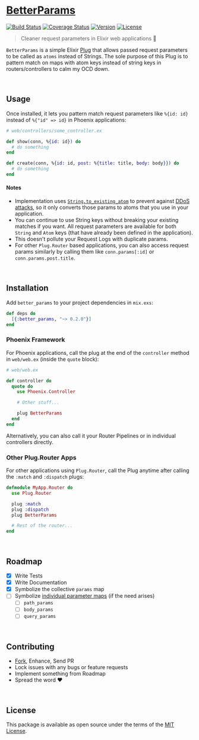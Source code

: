 [BetterParams][docs]
====================

[![Build Status][shield-travis]][travis-ci]
[![Coverage Status][shield-inch]][docs]
[![Version][shield-version]][hexpm]
[![License][shield-license]][hexpm]

> Cleaner request parameters in Elixir web applications 🙌

`BetterParams` is a simple Elixir [Plug][plug] that allows passed
request parameters to be called as `atoms` instead of Strings. The
sole purpose of this Plug is to pattern match on maps with atom keys
instead of string keys in routers/controllers to calm my OCD down.

<br>




## Usage

Once installed, it lets you pattern match request parameters like
`%{id: id}` instead of `%{"id" => id}` in Phoenix applications:

```elixir
# web/controllers/some_controller.ex

def show(conn, %{id: id}) do
  # do something
end

def create(conn, %{id: id, post: %{title: title, body: body}}) do
  # do something
end
```


#### Notes

 - Implementation uses [`String.to_existing_atom`][string-atom] to prevent
   against [DDoS attacks][gh-issue-ddos], so it only converts those params
   to atoms that you use in your application.
 - You can continue to use String keys without breaking your existing
   matches if you want. All request parameters are available for both
   `String` and `Atom` keys (that have already been defined in the
   application).
 - This doesn't pollute your Request Logs with duplicate params.
 - For other `Plug.Router` based applications, you can also access request
   params similarly by calling them like `conn.params[:id]` or
  `conn.params.post.title`.

<br>




## Installation

Add `better_params` to your project dependencies in `mix.exs`:

```elixir
def deps do
  [{:better_params, "~> 0.2.0"}]
end
```


### Phoenix Framework

For Phoenix applications, call the plug at the end of the `controller`
method in `web/web.ex` (inside the `quote` block):

```elixir
# web/web.ex

def controller do
  quote do
    use Phoenix.Controller

    # Other stuff...

    plug BetterParams
  end
end
```

Alternatively, you can also call it your Router Pipelines or in
individual controllers directly.



### Other Plug.Router Apps

For other applications using `Plug.Router`, call the Plug anytime after
calling the `:match` and `:dispatch` plugs:

```elixir
defmodule MyApp.Router do
  use Plug.Router

  plug :match
  plug :dispatch
  plug BetterParams

  # Rest of the router...
end

```

<br>




## Roadmap

 - [x] Write Tests
 - [x] Write Documentation
 - [x] Symbolize the collective `params` map
 - [ ] Symbolize [individual parameter maps][plug-params] (if the need arises)
    - [ ] `path_params`
    - [ ] `body_params`
    - [ ] `query_params`

<br>




## Contributing

 - [Fork][github-fork], Enhance, Send PR
 - Lock issues with any bugs or feature requests
 - Implement something from Roadmap
 - Spread the word :heart:

<br>




## License

This package is available as open source under the terms of the [MIT License][license].

<br>




  [shield-version]:   https://img.shields.io/hexpm/v/better_params.svg
  [shield-license]:   https://img.shields.io/hexpm/l/better_params.svg
  [shield-downloads]: https://img.shields.io/hexpm/dt/better_params.svg
  [shield-travis]:    https://img.shields.io/travis/sheharyarn/better_params/master.svg
  [shield-inch]:      https://inch-ci.org/github/sheharyarn/better_params.svg?branch=master

  [travis-ci]:        https://travis-ci.org/sheharyarn/better_params
  [inch-ci]:          https://inch-ci.org/github/sheharyarn/better_params

  [license]:          https://opensource.org/licenses/MIT
  [hexpm]:            https://hex.pm/packages/better_params
  [plug]:             https://github.com/elixir-lang/plug
  [plug-params]:      https://hexdocs.pm/plug/Plug.Conn.html#module-fetchable-fields
  [string-atom]:      https://hexdocs.pm/elixir/String.html#to_existing_atom/1

  [docs]:             https://hexdocs.pm/better_params

  [github-fork]:      https://github.com/sheharyarn/better_params/fork
  [gh-issue-ddos]:    https://github.com/sheharyarn/better_params/issues/1



